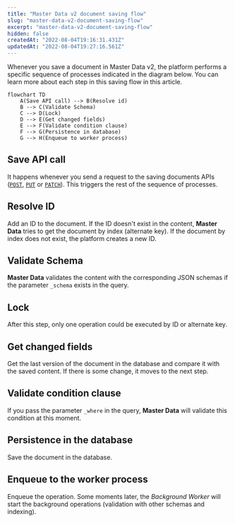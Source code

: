 ```yaml
---
title: "Master Data v2 document saving flow"
slug: "master-data-v2-document-saving-flow"
excerpt: "master-data-v2-document-saving-flow"
hidden: false
createdAt: "2022-08-04T19:16:31.431Z"
updatedAt: "2022-08-04T19:27:16.561Z"
---
```


Whenever you save a document in Master Data v2, the platform performs a specific sequence of processes indicated in the diagram below. You can learn more about each step in this saving flow in this article.

```mermaid
flowchart TD
    A(Save API call) --> B(Resolve id)
    B --> C(Validate Schema)
    C --> D(Lock)
    D --> E(Get changed fields)
    E --> F(Validate condition clause)
    F --> G(Persistence in database)
    G --> H(Enqueue to worker process)
```

## Save API call

It happens whenever you send a request to the saving documents APIs ([`POST`](https://developers.vtex.com/vtex-rest-api/reference/createnewdocument), [`PUT`](https://developers.vtex.com/vtex-rest-api/reference/updateentiredocument) or [`PATCH`](https://developers.vtex.com/vtex-rest-api/reference/updatepartialdocument)). This triggers the rest of the sequence of processes.

## Resolve ID

Add an ID to the document. If the ID doesn't exist in the content, **Master Data** tries to get the document by index (alternate key). If the document by index does not exist, the platform creates a new ID.

## Validate Schema

**Master Data** validates the content with the corresponding JSON schemas if the parameter `_schema` exists in the query.

## Lock

After this step, only one operation could be executed by ID or alternate key.

## Get changed fields

Get the last version of the document in the database and compare it with the saved content. If there is some change, it moves to the next step.

## Validate condition clause

If you pass the parameter `_where` in the query, **Master Data** will validate this condition at this moment.

## Persistence in the database

Save the document in the database.

## Enqueue to the worker process

Enqueue the operation. Some moments later, the *Background Worker* will start the background operations (validation with other schemas and indexing).
